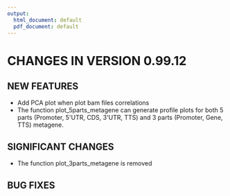 ```yaml
---
output:
  html_document: default
  pdf_document: default
---
```


# CHANGES IN VERSION 0.99.12

## NEW FEATURES
   - Add PCA plot when plot bam files correlations
   - The function plot_5parts_metagene can generate profile plots for both
   5 parts (Promoter, 5'UTR, CDS, 3'UTR, TTS) and 3 parts (Promoter, Gene, TTS) metagene.
   
## SIGNIFICANT CHANGES
   - The function plot_3parts_metagene is removed
   
## BUG FIXES
